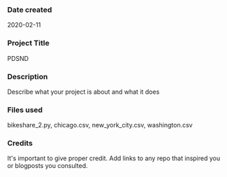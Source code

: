### Date created
2020-02-11

### Project Title
PDSND

### Description
Describe what your project is about and what it does

### Files used
bikeshare_2.py, chicago.csv, new_york_city.csv, washington.csv

### Credits
It's important to give proper credit. Add links to any repo that inspired you or blogposts you consulted.

